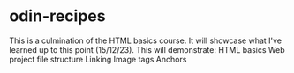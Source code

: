 # odin-recipes
This is a culmination of the HTML basics course. It will showcase what I've
learned up to this point (15/12/23).
This will demonstrate:
HTML basics
Web project file structure
Linking
Image tags
Anchors

